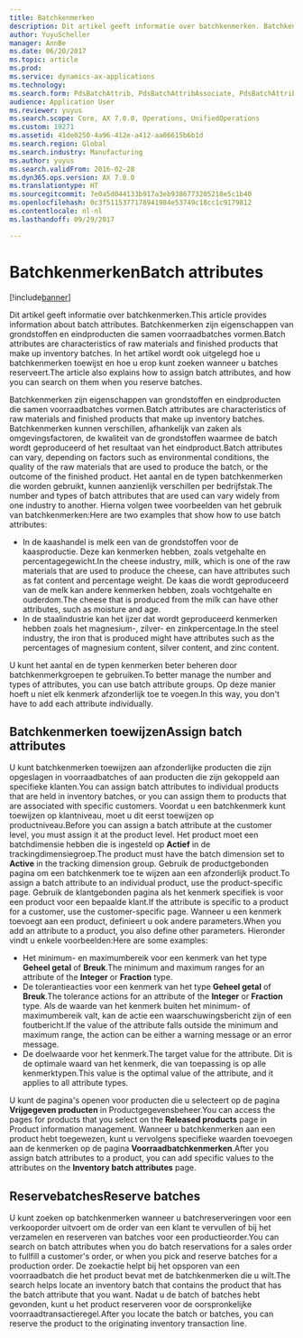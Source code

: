 ```yaml
---
title: Batchkenmerken
description: Dit artikel geeft informatie over batchkenmerken. Batchkenmerken zijn eigenschappen van grondstoffen en eindproducten die samen voorraadbatches vormen. In het artikel wordt ook uitgelegd hoe u batchkenmerken toewijst en hoe u erop kunt zoeken wanneer u batches reserveert.
author: YuyuScheller
manager: AnnBe
ms.date: 06/20/2017
ms.topic: article
ms.prod: 
ms.service: dynamics-ax-applications
ms.technology: 
ms.search.form: PdsBatchAttrib, PdsBatchAttribAssociate, PdsBatchAttribByAttribGroup, PdsBatchAttribByItem, PdsBatchAttribByitemCustomer, PdsBatchAttribGroup
audience: Application User
ms.reviewer: yuyus
ms.search.scope: Core, AX 7.0.0, Operations, UnifiedOperations
ms.custom: 19271
ms.assetid: 41de0250-4a96-412e-a412-aa06615b6b1d
ms.search.region: Global
ms.search.industry: Manufacturing
ms.author: yuyus
ms.search.validFrom: 2016-02-28
ms.dyn365.ops.version: AX 7.0.0
ms.translationtype: HT
ms.sourcegitcommit: 7e0a5d044133b917a3eb9386773205218e5c1b40
ms.openlocfilehash: 0c3f5115377178941984e53749c18cc1c9179812
ms.contentlocale: nl-nl
ms.lasthandoff: 09/29/2017

---
```


# <a name="batch-attributes"></a><span data-ttu-id="a613f-105">Batchkenmerken</span><span class="sxs-lookup"><span data-stu-id="a613f-105">Batch attributes</span></span>

[!include[banner](../includes/banner.md)]


<span data-ttu-id="a613f-106">Dit artikel geeft informatie over batchkenmerken.</span><span class="sxs-lookup"><span data-stu-id="a613f-106">This article provides information about batch attributes.</span></span> <span data-ttu-id="a613f-107">Batchkenmerken zijn eigenschappen van grondstoffen en eindproducten die samen voorraadbatches vormen.</span><span class="sxs-lookup"><span data-stu-id="a613f-107">Batch attributes are characteristics of raw materials and finished products that make up inventory batches.</span></span> <span data-ttu-id="a613f-108">In het artikel wordt ook uitgelegd hoe u batchkenmerken toewijst en hoe u erop kunt zoeken wanneer u batches reserveert.</span><span class="sxs-lookup"><span data-stu-id="a613f-108">The article also explains how to assign batch attributes, and how you can search on them when you reserve batches.</span></span>

<span data-ttu-id="a613f-109">Batchkenmerken zijn eigenschappen van grondstoffen en eindproducten die samen voorraadbatches vormen.</span><span class="sxs-lookup"><span data-stu-id="a613f-109">Batch attributes are characteristics of raw materials and finished products that make up inventory batches.</span></span> <span data-ttu-id="a613f-110">Batchkenmerken kunnen verschillen, afhankelijk van zaken als omgevingsfactoren, de kwaliteit van de grondstoffen waarmee de batch wordt geproduceerd of het resultaat van het eindproduct.</span><span class="sxs-lookup"><span data-stu-id="a613f-110">Batch attributes can vary, depending on factors such as environmental conditions, the quality of the raw materials that are used to produce the batch, or the outcome of the finished product.</span></span> <span data-ttu-id="a613f-111">Het aantal en de typen batchkenmerken die worden gebruikt, kunnen aanzienlijk verschillen per bedrijfstak.</span><span class="sxs-lookup"><span data-stu-id="a613f-111">The number and types of batch attributes that are used can vary widely from one industry to another.</span></span> <span data-ttu-id="a613f-112">Hierna volgen twee voorbeelden van het gebruik van batchkenmerken:</span><span class="sxs-lookup"><span data-stu-id="a613f-112">Here are two examples that show how to use batch attributes:</span></span>

-   <span data-ttu-id="a613f-113">In de kaashandel is melk een van de grondstoffen voor de kaasproductie. Deze kan kenmerken hebben, zoals vetgehalte en percentagegewicht.</span><span class="sxs-lookup"><span data-stu-id="a613f-113">In the cheese industry, milk, which is one of the raw materials that are used to produce the cheese, can have attributes such as fat content and percentage weight.</span></span> <span data-ttu-id="a613f-114">De kaas die wordt geproduceerd van de melk kan andere kenmerken hebben, zoals vochtgehalte en ouderdom.</span><span class="sxs-lookup"><span data-stu-id="a613f-114">The cheese that is produced from the milk can have other attributes, such as moisture and age.</span></span>
-   <span data-ttu-id="a613f-115">In de staalindustrie kan het ijzer dat wordt geproduceerd kenmerken hebben zoals het magnesium-, zilver- en zinkpercentage.</span><span class="sxs-lookup"><span data-stu-id="a613f-115">In the steel industry, the iron that is produced might have attributes such as the percentages of magnesium content, silver content, and zinc content.</span></span>

<span data-ttu-id="a613f-116">U kunt het aantal en de typen kenmerken beter beheren door batchkenmerkgroepen te gebruiken.</span><span class="sxs-lookup"><span data-stu-id="a613f-116">To better manage the number and types of attributes, you can use batch attribute groups.</span></span> <span data-ttu-id="a613f-117">Op deze manier hoeft u niet elk kenmerk afzonderlijk toe te voegen.</span><span class="sxs-lookup"><span data-stu-id="a613f-117">In this way, you don't have to add each attribute individually.</span></span>

## <a name="assign-batch-attributes"></a><span data-ttu-id="a613f-118">Batchkenmerken toewijzen</span><span class="sxs-lookup"><span data-stu-id="a613f-118">Assign batch attributes</span></span>
<span data-ttu-id="a613f-119">U kunt batchkenmerken toewijzen aan afzonderlijke producten die zijn opgeslagen in voorraadbatches of aan producten die zijn gekoppeld aan specifieke klanten.</span><span class="sxs-lookup"><span data-stu-id="a613f-119">You can assign batch attributes to individual products that are held in inventory batches, or you can assign them to products that are associated with specific customers.</span></span> <span data-ttu-id="a613f-120">Voordat u een batchkenmerk kunt toewijzen op klantniveau, moet u dit eerst toewijzen op productniveau.</span><span class="sxs-lookup"><span data-stu-id="a613f-120">Before you can assign a batch attribute at the customer level, you must assign it at the product level.</span></span> <span data-ttu-id="a613f-121">Het product moet een batchdimensie hebben die is ingesteld op **Actief** in de trackingdimensiegroep.</span><span class="sxs-lookup"><span data-stu-id="a613f-121">The product must have the batch dimension set to **Active** in the tracking dimension group.</span></span> <span data-ttu-id="a613f-122">Gebruik de productgebonden pagina om een batchkenmerk toe te wijzen aan een afzonderlijk product.</span><span class="sxs-lookup"><span data-stu-id="a613f-122">To assign a batch attribute to an individual product, use the product-specific page.</span></span> <span data-ttu-id="a613f-123">Gebruik de klantgebonden pagina als het kenmerk specifiek is voor een product voor een bepaalde klant.</span><span class="sxs-lookup"><span data-stu-id="a613f-123">If the attribute is specific to a product for a customer, use the customer-specific page.</span></span> <span data-ttu-id="a613f-124">Wanneer u een kenmerk toevoegt aan een product, definieert u ook andere parameters.</span><span class="sxs-lookup"><span data-stu-id="a613f-124">When you add an attribute to a product, you also define other parameters.</span></span> <span data-ttu-id="a613f-125">Hieronder vindt u enkele voorbeelden:</span><span class="sxs-lookup"><span data-stu-id="a613f-125">Here are some examples:</span></span>

-   <span data-ttu-id="a613f-126">Het minimum- en maximumbereik voor een kenmerk van het type **Geheel getal** of **Breuk**.</span><span class="sxs-lookup"><span data-stu-id="a613f-126">The minimum and maximum ranges for an attribute of the **Integer** or **Fraction** type.</span></span>
-   <span data-ttu-id="a613f-127">De tolerantieacties voor een kenmerk van het type **Geheel getal** of **Breuk**.</span><span class="sxs-lookup"><span data-stu-id="a613f-127">The tolerance actions for an attribute of the **Integer** or **Fraction** type.</span></span> <span data-ttu-id="a613f-128">Als de waarde van het kenmerk buiten het minimum- of maximumbereik valt, kan de actie een waarschuwingsbericht zijn of een foutbericht.</span><span class="sxs-lookup"><span data-stu-id="a613f-128">If the value of the attribute falls outside the minimum and maximum range, the action can be either a warning message or an error message.</span></span>
-   <span data-ttu-id="a613f-129">De doelwaarde voor het kenmerk.</span><span class="sxs-lookup"><span data-stu-id="a613f-129">The target value for the attribute.</span></span> <span data-ttu-id="a613f-130">Dit is de optimale waard van het kenmerk, die van toepassing is op alle kenmerktypen.</span><span class="sxs-lookup"><span data-stu-id="a613f-130">This value is the optimal value of the attribute, and it applies to all attribute types.</span></span>

<span data-ttu-id="a613f-131">U kunt de pagina's openen voor producten die u selecteert op de pagina **Vrijgegeven producten** in Productgegevensbeheer.</span><span class="sxs-lookup"><span data-stu-id="a613f-131">You can access the pages for products that you select on the **Released products** page in Product information management.</span></span> <span data-ttu-id="a613f-132">Wanneer u batchkenmerken aan een product hebt toegewezen, kunt u vervolgens specifieke waarden toevoegen aan de kenmerken op de pagina **Voorraadbatchkenmerken**.</span><span class="sxs-lookup"><span data-stu-id="a613f-132">After you assign batch attributes to a product, you can add specific values to the attributes on the **Inventory batch attributes** page.</span></span>

## <a name="reserve-batches"></a><span data-ttu-id="a613f-133">Reservebatches</span><span class="sxs-lookup"><span data-stu-id="a613f-133">Reserve batches</span></span>
<span data-ttu-id="a613f-134">U kunt zoeken op batchkenmerken wanneer u batchreserveringen voor een verkooporder uitvoert om de order van een klant te vervullen of bij het verzamelen en reserveren van batches voor een productieorder.</span><span class="sxs-lookup"><span data-stu-id="a613f-134">You can search on batch attributes when you do batch reservations for a sales order to fullfill a customer's order, or when you pick and reserve batches for a production order.</span></span> <span data-ttu-id="a613f-135">De zoekactie helpt bij het opsporen van een voorraadbatch die het product bevat met de batchkenmerken die u wilt.</span><span class="sxs-lookup"><span data-stu-id="a613f-135">The search helps locate an inventory batch that contains the product that has the batch attribute that you want.</span></span> <span data-ttu-id="a613f-136">Nadat u de batch of batches hebt gevonden, kunt u het product reserveren voor de oorspronkelijke voorraadtransactieregel.</span><span class="sxs-lookup"><span data-stu-id="a613f-136">After you locate the batch or batches, you can reserve the product to the originating inventory transaction line.</span></span>




